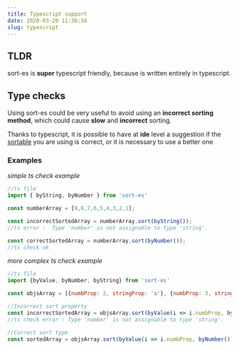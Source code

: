 ```yaml
---
title: Typescript support
date: 2020-03-20 11:36:34
slug: typescript
---
```


## TLDR
sort-es is **super** typescript friendly, because is written entirely in typescript.

## Type checks
Using sort-es could be very useful to avoid using an **incorrect sorting method**,
which could cause **slow** and **incorrect** sorting.

Thanks to typescript, it is possible to have at **ide** level a suggestion if the [sortable]() 
you are using is correct, or it is necessary to use a better one 

### Examples

*simple ts check example* 
```typescript
//ts file
import { byString, byNumber } from 'sort-es'

const numberArray = [9,8,7,6,5,4,3,2,1];

const incorrectSortedArray = numberArray.sort(byString());
//ts error :  Type 'number' is not assignable to type 'string'.

const correctSortedArray = numberArray.sort(byNumber());
//ts check ok
```

*more complex ts check example*

```javascript
//ts file
import {byValue, byNumber, byString} from 'sort-es'

const objsArray = [{numbProp: 2, stringProp: 'a'}, {numbProp: 3, stringProp: 'f'}];

//Incorrect sort property 
const incorrectSortedArray = objsArray.sort(byValue(i => i.numbProp, byString()));
//ts check error : Type 'number' is not assignable to type 'string'.

//Correct sort type
const sortedArray = objsArray.sort(byValue(i => i.numbProp, byNumber()))

```


